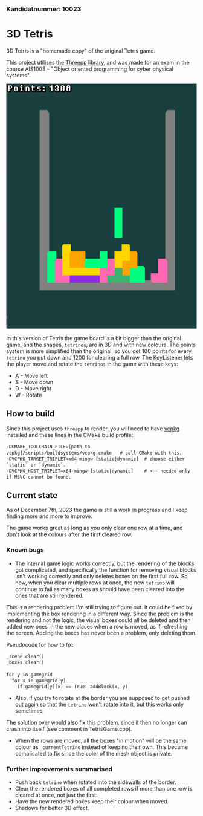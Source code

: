 ### Kandidatnummer: 10023

# 3D Tetris

3D Tetris is a "homemade copy" of the original Tetris game. 

This project utilises the [Threepp library](https://github.com/markaren/threepp), and was made for an exam 
in the course AIS1003 - "Object oriented programming for cyber physical systems".

![img.png](img.png)

In this version of Tetris the game board is a bit bigger than the original game, and the shapes, `tetrinos`, 
are in 3D and with new colours.
The points system is more simplified than the original, so you get 100 points for every `tetrino` you put down 
and 1200 for clearing a full row.
The KeyListener lets the player move and rotate the `tetrinos` in the game with these keys:

- A - Move left
- S - Move down
- D - Move right
- W - Rotate


## How to build

Since this project uses `threepp` to render, you will need to have [vcpkg](https://vcpkg.io/en/getting-started.html) 
installed and these lines in the CMake build profile:

```shell
-DCMAKE_TOOLCHAIN_FILE=[path to vcpkg]/scripts/buildsystems/vcpkg.cmake   # call CMake with this.
-DVCPKG_TARGET_TRIPLET=x64-mingw-[static|dynamic]  # choose either `static` or `dynamic`.
-DVCPKG_HOST_TRIPLET=x64-mingw-[static|dynamic]    # <-- needed only if MSVC cannot be found. 
```

## Current state

As of December 7th, 2023 the game is still a work in progress and I keep finding more and more to improve.

The game works great as long as you only clear one row at a time, and don't look at the colours after the first 
cleared row.

### Known bugs

- The internal game logic works correctly, but the rendering of the blocks got complicated, and 
specifically the function for removing visual blocks isn't working correctly and only deletes boxes on the first 
full row. So now, when you clear multiple rows at once, the new `tetrino` will continue to fall as many boxes as 
should have been cleared into the ones that are still rendered.

This is a rendering problem I'm still trying to figure out.
It could be fixed by implementing the box rendering in a different way.
Since the problem is the rendering and not the logic, the visual boxes could all be deleted and then added new ones
in the new places when a row is moved, as if refreshing the screen. 
Adding the boxes has never been a problem, only deleting them.

Pseudocode for how to fix:
```shell
_scene.clear()
_boxes.clear()

for y in gamegrid
  for x in gamegrid[y]
    if gamegrid[y][x] == True: addBlock(x, y)
```

- Also, if you try to rotate at the border you are supposed to get pushed out again so that the `tetrino` won't 
rotate into it, but this works only sometimes.

The solution over would also fix this problem, since it then no longer can crash into itself 
(see comment in TetrisGame.cpp).

- When the rows are moved, all the boxes "in motion" will be the same colour as `_currentTetrino` instead of 
keeping their own. This became complicated to fix since the color of the mesh object is private.

### Further improvements summarised

- Push back `tetrino` when rotated into the sidewalls of the border.
- Clear the rendered boxes of all completed rows if more than one row is cleared at once, not just the first.
- Have the new rendered boxes keep their colour when moved.
- Shadows for better 3D effect.

